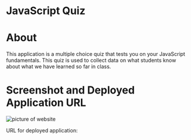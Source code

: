 # JavaScript Quiz

# About
This application is a multiple choice quiz that tests you on your JavaScript fundamentals. This quiz is used to collect data on what students know about what we have learned so far in class.

# Screenshot and Deployed Application URL

![picture of website](/Assets/images/screenshot.png "screenshot of page")

URL for deployed application: 

